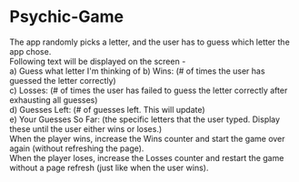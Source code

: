 # Psychic-Game
<html>
The app randomly picks a letter, and the user has to guess which letter the app chose.
<br>
Following text will be displayed on the screen - 
<br>
a) Guess what letter I'm thinking of
b) Wins: (# of times the user has guessed the letter correctly)
<br>
c) Losses: (# of times the user has failed to guess the letter correctly after exhausting all guesses)
<br>
d) Guesses Left: (# of guesses left. This will update)
<br>
e) Your Guesses So Far: (the specific letters that the user typed. Display these until the user either wins or loses.)

<br>
When the player wins, increase the Wins counter and start the game over again (without refreshing the page).
<br>
When the player loses, increase the Losses counter and restart the game without a page refresh (just like when the user wins).
</html>